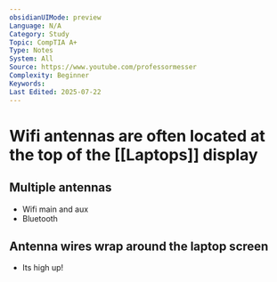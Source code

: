 ```yaml
---
obsidianUIMode: preview
Language: N/A
Category: Study
Topic: CompTIA A+
Type: Notes
System: All
Source: https://www.youtube.com/professormesser
Complexity: Beginner
Keywords: 
Last Edited: 2025-07-22
---
```

# Wifi antennas are often located at the top of the [[Laptops]] display

## Multiple antennas
- Wifi main and aux
- Bluetooth

## Antenna wires wrap around the laptop screen
- Its high up!

## 